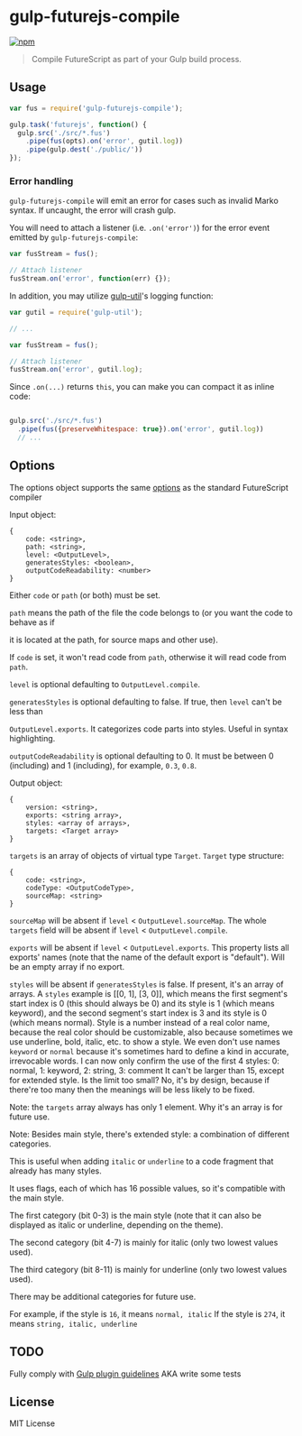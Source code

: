 # gulp-futurejs-compile

[![npm](https://nodei.co/npm/gulp-futurejs-compile.svg?downloads=true)](https://nodei.co/npm/gulp-futurejs-compile/)

> Compile FutureScript as part of your Gulp build process.

## Usage

```js
var fus = require('gulp-futurejs-compile');

gulp.task('futurejs', function() {
  gulp.src('./src/*.fus')
    .pipe(fus(opts).on('error', gutil.log))
    .pipe(gulp.dest('./public/'))
});
```

### Error handling

`gulp-futurejs-compile` will emit an error for cases such as invalid Marko syntax. If uncaught, the error will crash gulp.

You will need to attach a listener (i.e. `.on('error')`) for the error event emitted by `gulp-futurejs-compile`:

```javascript
var fusStream = fus();

// Attach listener
fusStream.on('error', function(err) {});
```

In addition, you may utilize [gulp-util](https://github.com/wearefractal/gulp-util)'s logging function:

```javascript
var gutil = require('gulp-util');

// ...

var fusStream = fus();

// Attach listener
fusStream.on('error', gutil.log);

```

Since `.on(...)` returns `this`, you can make you can compact it as inline code:

```javascript

gulp.src('./src/*.fus')
  .pipe(fus({preserveWhitespace: true}).on('error', gutil.log))
  // ...
```

## Options

The options object supports the same [options](http://fusjs.com/docs/fus/javascript-api/#require'fuscompiler') as the standard FutureScript compiler

Input object:
```
{
    code: <string>,
    path: <string>,
    level: <OutputLevel>,
    generatesStyles: <boolean>,
    outputCodeReadability: <number>
}
```

Either `code` or `path` (or both) must be set.

`path` means the path of the file the code belongs to (or you want the code to behave as if

it is located at the path, for source maps and other use).

If `code` is set, it won't read code from `path`, otherwise it will read code from `path`.

`level` is optional defaulting to `OutputLevel.compile`.

`generatesStyles` is optional defaulting to false. If true, then `level` can't be less than

`OutputLevel.exports`. It categorizes code parts into styles. Useful in syntax highlighting.

`outputCodeReadability` is optional defaulting to 0. It must be between 0 (including) and 1 (including),
for example, `0.3`, `0.8`.

Output object:

```
{
    version: <string>,
    exports: <string array>,
    styles: <array of arrays>,
    targets: <Target array>
}
```

`targets` is an array of objects of virtual type `Target`.
`Target` type structure:

```
{
    code: <string>,
    codeType: <OutputCodeType>,
    sourceMap: <string>
}
```

`sourceMap` will be absent if `level` < `OutputLevel.sourceMap`.
The whole `targets` field will be absent if `level` < `OutputLevel.compile`.

`exports` will be absent if `level` < `OutputLevel.exports`. This property lists all exports' names
(note that the name of the default export is "default"). Will be an empty array if no export.

`styles` will be absent if `generatesStyles` is false. If present, it's
an array of arrays.
A `styles` example is [[0, 1], [3, 0]], which means the first segment's start index is 0
(this should always be 0) and its style is 1 (which means keyword), and the second
segment's start index is 3 and its style is 0 (which means normal). Style is a
number instead of a real color name, because the real color should be customizable,
also because sometimes we use underline, bold, italic, etc. to show a style.
We even don't use names `keyword` or `normal` because it's sometimes hard to define
a kind in accurate, irrevocable words. I can now only confirm the use of the first 4 styles:
0: normal, 1: keyword, 2: string, 3: comment
It can't be larger than 15, except for extended style. Is the limit too small? No, it's
by design, because if there're too many then the meanings will be less likely to be fixed.

Note: the `targets` array always has only 1 element. Why it's an array is for future use.

Note: Besides main style, there's extended style: a combination of different categories.

This is useful when adding `italic` or `underline` to a code fragment that already has many styles.

It uses flags, each of which has 16 possible values, so it's compatible with the main style.

The first category (bit 0-3) is the main style (note that it can also be displayed as italic
or underline, depending on the theme).

The second category (bit 4-7) is mainly for italic (only two lowest values used).

The third category (bit 8-11) is mainly for underline (only two lowest values used).

There may be additional categories for future use.

For example, if the style is `16`, it means `normal, italic`
If the style is `274`, it means `string, italic, underline`

## TODO

Fully comply with [Gulp plugin guidelines](https://github.com/gulpjs/gulp/blob/master/docs/writing-a-plugin/guidelines.md) AKA write some tests

## License

MIT License
